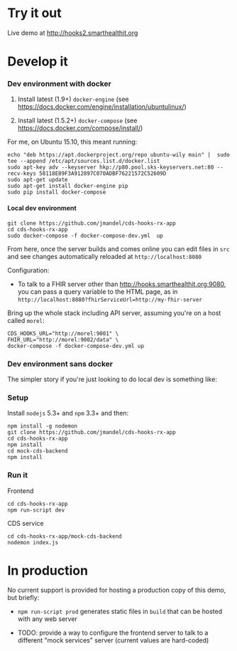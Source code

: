# Try it out

Live demo at http://hooks2.smarthealthit.org

# Develop it

### Dev environment with docker

1. Install latest (1.9+) `docker-engine` (see
https://docs.docker.com/engine/installation/ubuntulinux/)

2. Install latest (1.5.2+) `docker-compose` (see
https://docs.docker.com/compose/install/)

For me, on Ubuntu 15.10, this meant running:

```
echo "deb https://apt.dockerproject.org/repo ubuntu-wily main" |  sudo tee --append /etc/apt/sources.list.d/docker.list
sudo apt-key adv --keyserver hkp://p80.pool.sks-keyservers.net:80 --recv-keys 58118E89F3A912897C070ADBF76221572C52609D
sudo apt-get update
sudo apt-get install docker-engine pip
sudo pip install docker-compose
```

#### Local dev environment

```
git clone https://github.com/jmandel/cds-hooks-rx-app
cd cds-hooks-rx-app
sudo docker-compose -f docker-compose-dev.yml  up
```

From here, once the server builds and comes online you can edit files in `src`
and see changes automatically reloaded at `http://localhost:8080`

Configuration:

 * To talk to a FHIR server other than http://hooks.smarthealthit.org:9080,
   you can pass a query variable to the HTML page, as in
   `http://localhost:8080?fhirServiceUrl=http://my-fhir-server`

Bring up the whole stack including API server, assuming you're on a host called `morel`:

```
CDS_HOOKS_URL="http://morel:9001" \
FHIR_URL="http://morel:9002/data" \
docker-compose -f docker-compose-dev.yml up
```


### Dev environment sans docker

The simpler story if you're just looking to do local dev is something like:


### Setup

Install `nodejs` 5.3+ and `npm` 3.3+ and then:
```
npm install -g nodemon
git clone https://github.com/jmandel/cds-hooks-rx-app
cd cds-hooks-rx-app
npm install
cd mock-cds-backend
npm install
```

### Run it

Frontend
```
cd cds-hooks-rx-app 
npm run-script dev
```

CDS service
```
cd cds-hooks-rx-app/mock-cds-backend
nodemon index.js
```

# In production

No current support is provided for hosting a production copy of this demo, but briefly:

 * `npm run-script prod` generates static files in `build` that can be hosted
   with any web server

 * TODO: provide a way to configure the frontend server to talk to a different
   "mock services" server (current values are hard-coded)



